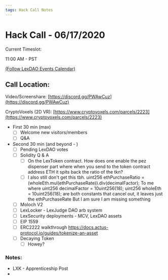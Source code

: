 ```yaml
---
tags: Hack Call Notes
---
```


# Hack Call - 06/17/2020

Current Timeslot: 

11:00 AM - PST 

[(Follow LexDAO Events Calendar)](https://calendar.google.com/calendar?cid=anVyaXNwcm9qZWN0LmlvXzdyNzdrbHVwMGdmMGJodWJrMmo3bmEwc21jQGdyb3VwLmNhbGVuZGFyLmdvb2dsZS5jb20)

## Call Location:



Video/Screenshare: [https://discord.gg/PWAwCuz](https://discord.gg/PWAwCuz)

CryptoVoxels (2D VR): [https://www.cryptovoxels.com/parcels/2223](https://www.cryptovoxels.com/parcels/2223)

- First 30 min (max)
    - [ ]  Welcome new visitors/members
    - [ ]  Q&A

- Second 30 min (and beyond - )
    - [ ]  Pending LexDAO votes
    - [ ]  Solidity Q & A
        - [ ] On the LexToken contract. How does one enable the pez dispenser part where when you send to the token contract address ETH it spits back the ratio of the tkn?
        - [ ] I also still don't get this tbh.  uint256 ethPurchaseRatio = (wholeEth.mul(ethPurchaseRate)).div(decimalFactor);  To me where  uint256 decimalFactor = 10uint256(18);
        uint256 wholeEth = 10uint256(18); are both constants that cancel out, it leaves just the ethPurchaseRate
But I am sure I am missing something
    - [ ] Moloch V2
    - [ ]  LexLocker - LexJudge DAO arb system 
    - [ ]  LexSecurity deployments - MCV, LexDAO assets
    - [ ]  EIP 1559
    - [ ]  ERC2222 walkthrough https://docs.actus-protocol.io/guides/tokenize-an-asset
    - [ ]   Decaying Token
        - [ ] Howey?
        
### Notes:
- LXK - Apprenticeship Post
- 
